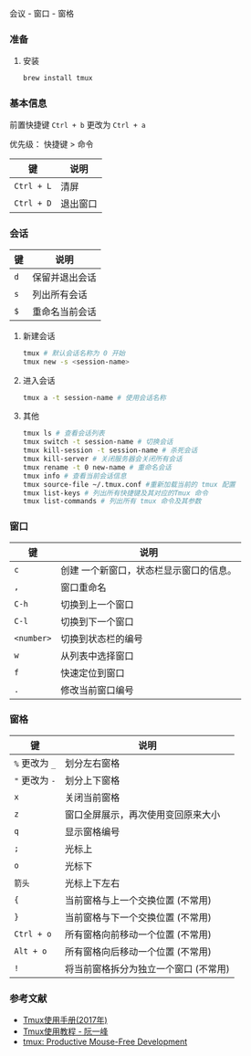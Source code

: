 

会议 - 窗口 - 窗格


### 准备

1. 安装 

   ```bash
   brew install tmux
   ```

### 基本信息

前置快捷键 `Ctrl + b`  更改为 `Ctrl + a`

优先级： 快捷键 > 命令

| 键           | 说明     |
| ------------ | -------- |
| `Ctrl + L` | 清屏     |
| `Ctrl + D` | 退出窗口 |



###  会话

| 键    | 说明           |
| ----- | -------------- |
| `d` | 保留并退出会话 |
| `s` | 列出所有会话   |
| `$` | 重命名当前会话 |

1. 新建会话

   ```bash
   tmux # 默认会话名称为 0 开始
   tmux new -s <session-name>
   ```

1. 进入会话

   ```bash
   tmux a -t session-name # 使用会话名称
   ```

1. 其他

   ```bash
   tmux ls # 查看会话列表
   tmux switch -t session-name # 切换会话
   tmux kill-session -t session-name # 杀死会话
   tmux kill-server # 关闭服务器会关闭所有会话
   tmux rename -t 0 new-name # 重命名会话
   tmux info # 查看当前会话信息
   tmux source-file ~/.tmux.conf #重新加载当前的 tmux 配置
   tmux list-keys # 列出所有快捷键及其对应的Tmux 命令
   tmux list-commands # 列出所有 tmux 命令及其参数
   
   ```

### 窗口

| 键           | 说明                                    |
| ------------ | --------------------------------------- |
| `c`        | 创建 一个新窗口，状态栏显示窗口的信息。 |
| `,`        | 窗口重命名                              |
| `C-h`      | 切换到上一个窗口                        |
| `C-l`      | 切换到下一个窗口                        |
| `<number>` | 切换到状态栏的编号                      |
| `w`        | 从列表中选择窗口                        |
| `f`        | 快速定位到窗口                          |
| `.`        | 修改当前窗口编号                        |



### 窗格

| 键                 | 说明                                  |
| ------------------ | ------------------------------------- |
| `%` 更改为 `_` | 划分左右窗格                          |
| `"` 更改为 `-` | 划分上下窗格                          |
| `x`              | 关闭当前窗格                          |
| `z`              | 窗口全屏展示，再次使用变回原来大小    |
| `q`              | 显示窗格编号                          |
| `;`              | 光标上                                |
| `o`              | 光标下                                |
| `箭头`           | 光标上下左右                          |
| `{`              | 当前窗格与上一个交换位置 (不常用)     |
| `}`              | 当前窗格与下一个交换位置 (不常用)     |
| `Ctrl + o`       | 所有窗格向前移动一个位置 (不常用)     |
| `Alt + o`        | 所有窗格向后移动一个位置 (不常用)     |
| `!`              | 将当前窗格拆分为独立一个窗口 (不常用) |

### 参考文献

- [Tmux使用手册(2017年)](http://louiszhai.github.io/2017/09/30/tmux/)
- [Tmux使用教程 - 阮一峰](http://www.ruanyifeng.com/blog/2019/10/tmux.html)
- [tmux: Productive Mouse-Free Development](https://www.kancloud.cn/kancloud/tmux/62459)